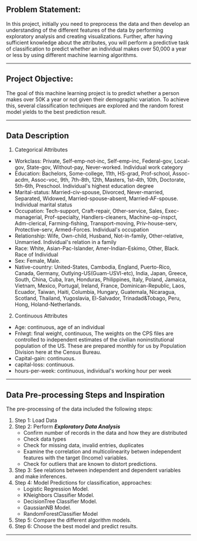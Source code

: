 ## Problem Statement:
In this project, initially you need to preprocess the data and then develop an
understanding of the different features of the data by performing exploratory
analysis and creating visualizations. Further, after having sufficient knowledge
about the attributes, you will perform a predictive task of classification to predict
whether an individual makes over 50,000 a year or less by using different
machine learning algorithms.

---

## Project Objective:
The goal of this machine learning project is to predict whether a person makes over 50K a year or not given their demographic variation. To achieve this, several classification techniques are explored and the random forest model yields to the best prediction result.

---

## Data Description
1. Categorical Attributes

  - Workclass: Private, Self-emp-not-inc, Self-emp-inc, Federal-gov, Local-gov, State-gov, Without-pay, Never-worked.
Individual work category
  - Education: Bachelors, Some-college, 11th, HS-grad, Prof-school, Assoc-acdm, Assoc-voc, 9th, 7th-8th, 12th, Masters, 1st-4th, 10th, Doctorate, 5th-6th, Preschool.
Individual's highest education degree
  - Marital-status: Married-civ-spouse, Divorced, Never-married, Separated, Widowed, Married-spouse-absent, Married-AF-spouse.
Individual marital status
  - Occupation: Tech-support, Craft-repair, Other-service, Sales, Exec-managerial, Prof-specialty, Handlers-cleaners, Machine-op-inspct, Adm-clerical, Farming-fishing, Transport-moving, Priv-house-serv, Protective-serv, Armed-Forces.
Individual's occupation
  - Relationship: Wife, Own-child, Husband, Not-in-family, Other-relative, Unmarried.
Individual's relation in a family
  - Race: White, Asian-Pac-Islander, Amer-Indian-Eskimo, Other, Black.
Race of Individual
  - Sex: Female, Male.
  - Native-country: United-States, Cambodia, England, Puerto-Rico, Canada, Germany, Outlying-US(Guam-USVI-etc), India, Japan, Greece, South, China, Cuba, Iran, Honduras, Philippines, Italy, Poland, Jamaica, Vietnam, Mexico, Portugal, Ireland, France, Dominican-Republic, Laos, Ecuador, Taiwan, Haiti, Columbia, Hungary, Guatemala, Nicaragua, Scotland, Thailand, Yugoslavia, El-Salvador, Trinadad&Tobago, Peru, Hong, Holand-Netherlands.

2. Continuous Attributes

  - Age: continuous, age of an individual
  - Fnlwgt: final weight, continuous, 
The weights on the CPS files are controlled to independent estimates of the civilian noninstitutional population of the US. These are prepared monthly for us by Population Division here at the Census Bureau.
  - Capital-gain: continuous.
  - capital-loss: continuous.
  - hours-per-week: continuous, individual's working hour per week

---

## Data Pre-processing Steps and Inspiration
The pre-processing of the data included the following steps:
1. Step 1: Load Data
2. Step 2: Perform ***Exploratory Data Analysis***
    - Confirm number of records in the data and how they are distributed
    - Check data types
    - Check for missing data, invalid entries, duplicates
    - Examine the correlation and multicolinearity betwen independent features with the target (Income) variables.
    - Check for outliers that are known to distort predictions.
3. Step 3: See relations between independent and dependent variables and make inferences.
4. Step 4: Model Predictions for classification,  approaches:
    - Logistic Regression Model.
    - KNeighbors Classifier Model.
    - DecisionTree Classifier Model.
    - GaussianNB Model.
    - RandomForestClassifier Model
5. Step 5: Compare the different algorithm models.
6. Step 6: Choose the best model and predict results.

---



